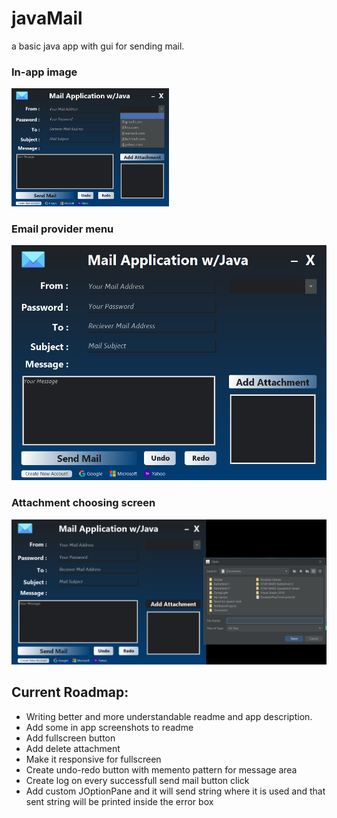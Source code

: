<h1>javaMail</h1>
<p>a basic java app with gui for sending mail.</p>

<h3>In-app image</h3>
<img src="materials/in_app_ui.png" width="50%" height="50%">

<h3>Email provider menu</h3>
<img src="materials/mail_selection.png">

<h3>Attachment choosing screen</h3>
<img src="materials/attachment_choosing.png">

<h2>Current Roadmap:</h2>
<ul>
  <li>Writing better and more understandable readme and app description.</li>
  <li>Add some in app screenshots to readme</li>
  <li>Add fullscreen button</li>
  <li>Add delete attachment</li>
  <li>Make it responsive for fullscreen</li>
  <li>Create undo-redo button with memento pattern for message area</li>
  <li>Create log on every successfull send mail button click</li>
  <li>Add custom JOptionPane and it will send string where it is used and that sent string will be printed inside the error box</li>
</ul>
